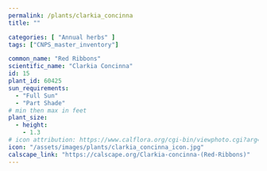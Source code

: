 ```yaml
---
permalink: /plants/clarkia_concinna
title: ""

categories: [ "Annual herbs" ]
tags: ["CNPS_master_inventory"]

common_name: "Red Ribbons"
scientific_name: "Clarkia Concinna"
id: 15
plant_id: 60425 
sun_requirements:
  - "Full Sun"
  - "Part Shade"
# min then max in feet
plant_size:
  - height: 
    - 1.3
# icon attribution: https://www.calflora.org/cgi-bin/viewphoto.cgi?arg=/app/up/gp/39/7933.jpg 
icon: "/assets/images/plants/clarkia_concinna_icon.jpg" 
calscape_link: "https://calscape.org/Clarkia-concinna-(Red-Ribbons)"
---
```




